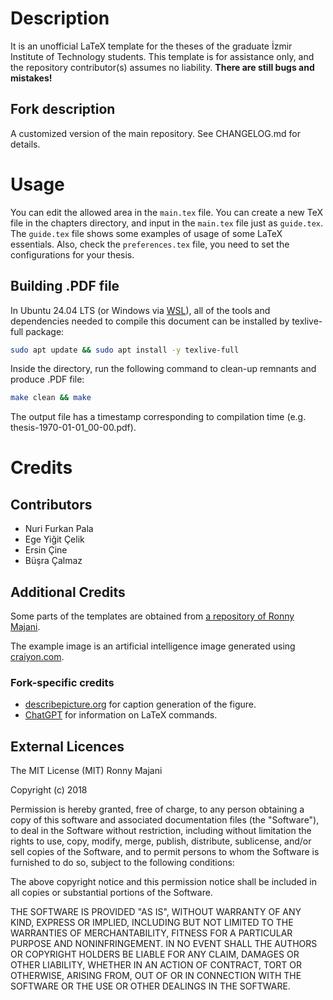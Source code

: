 # Description

It is an unofficial LaTeX template for the theses of the graduate İzmir
Institute of Technology students. This template is for assistance only, and the
repository contributor(s) assumes no liability.
**There are still bugs and mistakes!**

## Fork description

A customized version of the main repository. See CHANGELOG.md for details.

# Usage

You can edit the allowed area in the `main.tex` file. You can create a new TeX
file in the chapters directory, and input in the `main.tex` file just as
`guide.tex`. The `guide.tex` file shows some examples of usage of some LaTeX
essentials. Also, check the `preferences.tex` file, you need to set the
configurations for your thesis.

## Building .PDF file

In Ubuntu 24.04 LTS (or Windows via [WSL](https://learn.microsoft.com/en-us/windows/wsl/install)), all of the tools and dependencies needed to compile this document
can be installed by texlive-full package:

```bash
sudo apt update && sudo apt install -y texlive-full
```

Inside the directory, run the following command to clean-up remnants and produce .PDF file:

```bash
make clean && make
```

The output file has a timestamp corresponding to compilation time (e.g. thesis-1970-01-01_00-00.pdf).

# Credits

## Contributors

- Nuri Furkan Pala
- Ege Yiğit Çelik
- Ersin Çine
- Büşra Çalmaz

## Additional Credits

Some parts of the templates are obtained from
[a repository of Ronny Majani](https://github.com/ronnymajani/iyte-master-thesis-template).

The example image is an artificial intelligence image generated using
[craiyon.com](https://www.craiyon.com/).

### Fork-specific credits

- [describepicture.org](https://describepicture.org/) for caption generation of the figure.
- [ChatGPT](https://chatgpt.com) for information on LaTeX commands.

## External Licences

The MIT License (MIT) Ronny Majani

Copyright (c) 2018

Permission is hereby granted, free of charge, to any person obtaining a copy
of this software and associated documentation files (the "Software"), to deal
in the Software without restriction, including without limitation the rights
to use, copy, modify, merge, publish, distribute, sublicense, and/or sell
copies of the Software, and to permit persons to whom the Software is
furnished to do so, subject to the following conditions:

The above copyright notice and this permission notice shall be included in all
copies or substantial portions of the Software.

THE SOFTWARE IS PROVIDED "AS IS", WITHOUT WARRANTY OF ANY KIND, EXPRESS OR
IMPLIED, INCLUDING BUT NOT LIMITED TO THE WARRANTIES OF MERCHANTABILITY,
FITNESS FOR A PARTICULAR PURPOSE AND NONINFRINGEMENT. IN NO EVENT SHALL THE
AUTHORS OR COPYRIGHT HOLDERS BE LIABLE FOR ANY CLAIM, DAMAGES OR OTHER
LIABILITY, WHETHER IN AN ACTION OF CONTRACT, TORT OR OTHERWISE, ARISING FROM,
OUT OF OR IN CONNECTION WITH THE SOFTWARE OR THE USE OR OTHER DEALINGS IN THE
SOFTWARE.
